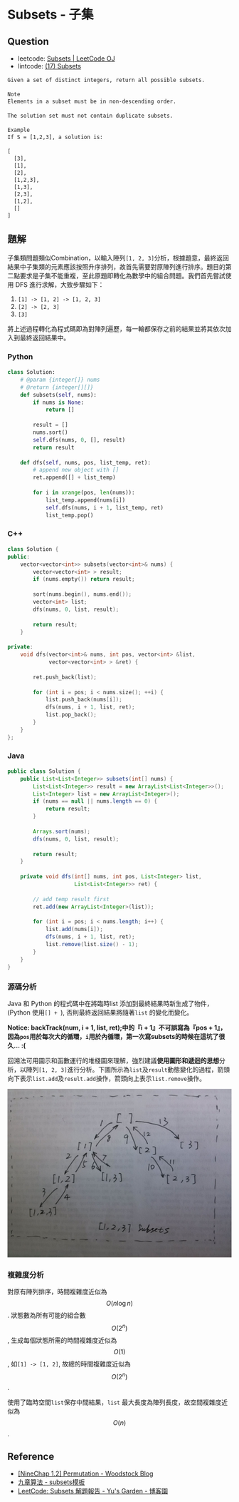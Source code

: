 # Subsets - 子集

## Question

- leetcode: [Subsets | LeetCode OJ](https://leetcode.com/problems/subsets/)
- lintcode: [(17) Subsets](http://www.lintcode.com/en/problem/subsets/)

```
Given a set of distinct integers, return all possible subsets.

Note
Elements in a subset must be in non-descending order.

The solution set must not contain duplicate subsets.

Example
If S = [1,2,3], a solution is:

[
  [3],
  [1],
  [2],
  [1,2,3],
  [1,3],
  [2,3],
  [1,2],
  []
]
```

## 題解

子集類問題類似Combination，以輸入陣列`[1, 2, 3]`分析，根據題意，最終返回結果中子集類的元素應該按照升序排列，故首先需要對原陣列進行排序。題目的第二點要求是子集不能重複，至此原題即轉化為數學中的組合問題。我們首先嘗試使用 DFS 進行求解，大致步驟如下：

1. `[1] -> [1, 2] -> [1, 2, 3]`
2. `[2] -> [2, 3]`
3. `[3]`

將上述過程轉化為程式碼即為對陣列遍歷，每一輪都保存之前的結果並將其依次加入到最終返回結果中。

### Python

```python
class Solution:
    # @param {integer[]} nums
    # @return {integer[][]}
    def subsets(self, nums):
        if nums is None:
            return []
        
        result = []
        nums.sort()
        self.dfs(nums, 0, [], result)
        return result
    
    def dfs(self, nums, pos, list_temp, ret):
        # append new object with []
        ret.append([] + list_temp)
        
        for i in xrange(pos, len(nums)):
            list_temp.append(nums[i])
            self.dfs(nums, i + 1, list_temp, ret)
            list_temp.pop()
```

### C++

```c++
class Solution {
public:
    vector<vector<int>> subsets(vector<int>& nums) {
        vector<vector<int> > result;
        if (nums.empty()) return result;
        
        sort(nums.begin(), nums.end());
        vector<int> list;
        dfs(nums, 0, list, result);
        
        return result;
    }

private:
    void dfs(vector<int>& nums, int pos, vector<int> &list,
             vector<vector<int> > &ret) {
        
        ret.push_back(list);
        
        for (int i = pos; i < nums.size(); ++i) {
            list.push_back(nums[i]);
            dfs(nums, i + 1, list, ret);
            list.pop_back();
        }
    }
};
```

### Java

```java
public class Solution {
    public List<List<Integer>> subsets(int[] nums) {
        List<List<Integer>> result = new ArrayList<List<Integer>>();
        List<Integer> list = new ArrayList<Integer>();
        if (nums == null || nums.length == 0) {
            return result;
        }
        
        Arrays.sort(nums);
        dfs(nums, 0, list, result);
        
        return result;
    }
    
    private void dfs(int[] nums, int pos, List<Integer> list,
                     List<List<Integer>> ret) {

        // add temp result first
        ret.add(new ArrayList<Integer>(list));
        
        for (int i = pos; i < nums.length; i++) {
            list.add(nums[i]);
            dfs(nums, i + 1, list, ret);
            list.remove(list.size() - 1);
        }
    }
}
```

### 源碼分析

Java 和 Python 的程式碼中在將臨時list 添加到最終結果時新生成了物件，(Python 使用`[] + `), 否則最終返回結果將隨著`list` 的變化而變化。

**Notice: backTrack(num, i + 1, list, ret);中的『i + 1』不可誤寫為『pos + 1』，因為`pos`用於每次大的循環，`i`用於內循環，第一次寫subsets的時候在這坑了很久... :(**

回溯法可用圖示和函數運行的堆棧圖來理解，強烈建議**使用圖形和遞迴的思想**分析，以陣列`[1, 2, 3]`進行分析。下圖所示為`list`及`result`動態變化的過程，箭頭向下表示`list.add`及`result.add`操作，箭頭向上表示`list.remove`操作。

![Subsets運行遞迴調用圖](../../shared-files/images/subsets.jpg)

### 複雜度分析

對原有陣列排序，時間複雜度近似為 $$O(n \log n)$$. 狀態數為所有可能的組合數 $$O(2^n)$$, 生成每個狀態所需的時間複雜度近似為 $$O(1)$$, 如`[1] -> [1, 2]`, 故總的時間複雜度近似為 $$O(2^n)$$.

使用了臨時空間`list`保存中間結果，`list` 最大長度為陣列長度，故空間複雜度近似為 $$O(n)$$.

## Reference

- [[NineChap 1.2] Permutation - Woodstock Blog](http://okckd.github.io/blog/2014/06/12/NineChap-Permutation/)
- [九章算法 - subsets模板](http://www.jiuzhang.com/solutions/subsets/)
- [LeetCode: Subsets 解題報告 - Yu's Garden - 博客園](http://www.cnblogs.com/yuzhangcmu/p/4211815.html)
